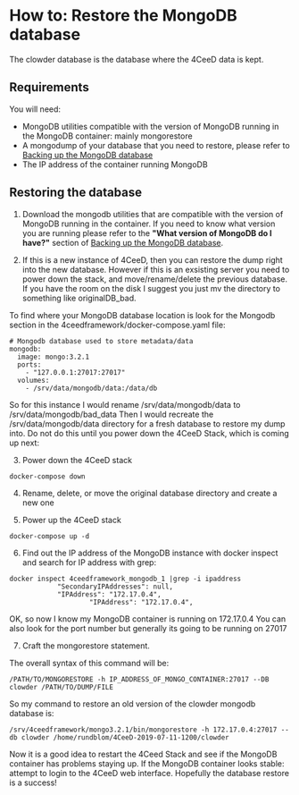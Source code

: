 How to: Restore the MongoDB database
====
The clowder database is the database where the 4CeeD data is kept.

## Requirements

You will need:
- MongoDB utilities compatible with the version of MongoDB running in the MongoDB container: mainly mongorestore
- A mongodump of your database that you need to restore, please refer to [Backing up the MongoDB database](mongodb_backup.md)
- The IP address of the container running MongoDB

## Restoring the database

1. Download the mongodb utilities that are compatible with the version of MongoDB running in the container.
If you need to know what version you are running please refer to the **"What version of MongoDB do I have?"** section of  [Backing up the MongoDB database](mongodb_backup.md).

2. If this is a new instance of 4CeeD, then you can restore the dump right into the new database. However if this is an exsisting server you need to power down the stack, and move/rename/delete the previous database. If you have the room on the disk I suggest you just mv the directory to something like originalDB_bad. 

To find where your MongoDB database location is look for the Mongodb section in the 4ceedframework/docker-compose.yaml file:

```
# Mongodb database used to store metadata/data
mongodb:
  image: mongo:3.2.1
  ports:
    - "127.0.0.1:27017:27017"
  volumes:
    - /srv/data/mongodb/data:/data/db
```

So for this instance I would rename /srv/data/mongodb/data to /srv/data/mongodb/bad_data 
Then I would recreate the /srv/data/mongodb/data directory for a fresh database to restore my dump into. Do not do this until you power down the 4CeeD Stack, which is coming up next:

3. Power down the 4CeeD stack
```
docker-compose down
```
4. Rename, delete, or move the original database directory and create a new one

5. Power up the 4CeeD stack
```
docker-compose up -d
```

6. Find out the IP address of the MongoDB instance with docker inspect and search for IP address with grep:

```
docker inspect 4ceedframework_mongodb_1 |grep -i ipaddress
            "SecondaryIPAddresses": null,
            "IPAddress": "172.17.0.4",
                    "IPAddress": "172.17.0.4",
```
OK, so now I know my MongoDB container is running on 172.17.0.4
You can also look for the port number but generally its going to be running on 27017

7. Craft the mongorestore statement.

The overall syntax of this command will be:

```
/PATH/TO/MONGORESTORE -h IP_ADDRESS_OF_MONGO_CONTAINER:27017 --DB clowder /PATH/TO/DUMP/FILE
```
So my command to restore an old version of the clowder mongodb database is:

```
/srv/4ceedframework/mongo3.2.1/bin/mongorestore -h 172.17.0.4:27017 --db clowder /home/rundblom/4CeeD-2019-07-11-1200/clowder
```
Now it is a good idea to restart the 4Ceed Stack and see if the MongoDB container has problems staying up.
If the MongoDB container looks stable: attempt to login to the 4CeeD web interface. Hopefully the database restore is a success!

